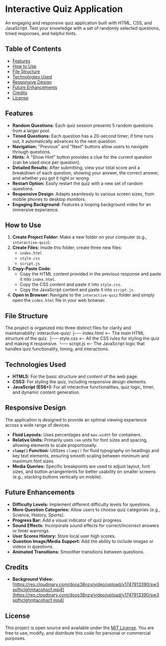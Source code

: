 # Interactive Quiz Application

An engaging and responsive quiz application built with HTML, CSS, and JavaScript. Test your knowledge with a set of randomly selected questions, timed responses, and helpful hints.

## Table of Contents

* [Features](#features)
* [How to Use](#how-to-use)
* [File Structure](#file-structure)
* [Technologies Used](#technologies-used)
* [Responsive Design](#responsive-design)
* [Future Enhancements](#future-enhancements)
* [Credits](#credits)
* [License](#license)

## Features

* **Random Questions:** Each quiz session presents 5 random questions from a larger pool.
* **Timed Questions:** Each question has a 20-second timer; if time runs out, it automatically advances to the next question.
* **Navigation:** "Previous" and "Next" buttons allow users to navigate through questions.
* **Hints:** A "Show Hint" button provides a clue for the current question (can be used once per question).
* **Detailed Results:** After submitting, view your total score and a breakdown of each question, showing your answer, the correct answer, and whether you got it right or wrong.
* **Restart Option:** Easily restart the quiz with a new set of random questions.
* **Responsive Design:** Adapts seamlessly to various screen sizes, from mobile phones to desktop monitors.
* **Engaging Background:** Features a looping background video for an immersive experience.

## How to Use

1.  **Create Project Folder:** Make a new folder on your computer (e.g., `interactive-quiz`).
2.  **Create Files:** Inside this folder, create three new files:
    * `index.html`
    * `style.css`
    * `script.js`
3.  **Copy-Paste Code:**
    * Copy the HTML content provided in the previous response and paste it into `index.html`.
    * Copy the CSS content and paste it into `style.css`.
    * Copy the JavaScript content and paste it into `script.js`.
4.  **Open in Browser:** Navigate to the `interactive-quiz` folder and simply open the `index.html` file in your web browser.

## File Structure

The project is organized into three distinct files for clarity and maintainability:
interactive-quiz/
├── index.html     <-- The main HTML structure of the quiz.
├── style.css      <-- All the CSS rules for styling the quiz and making it responsive.
└── script.js      <-- The JavaScript logic that handles quiz functionality, timing, and interactions.
## Technologies Used

* **HTML5:** For the basic structure and content of the web page.
* **CSS3:** For styling the quiz, including responsive design elements.
* **JavaScript (ES6+):** For all interactive functionalities, quiz logic, timer, and dynamic content generation.

## Responsive Design

The application is designed to provide an optimal viewing experience across a wide range of devices.

* **Fluid Layouts:** Uses percentages and `max-width` for containers.
* **Relative Units:** Primarily uses `rem` units for font sizes and spacing, allowing elements to scale proportionally.
* **`clamp()` Function:** Utilizes `clamp()` for fluid typography on headings and key text elements, ensuring smooth scaling between minimum and maximum font sizes.
* **Media Queries:** Specific breakpoints are used to adjust layout, font sizes, and button arrangements for better usability on smaller screens (e.g., stacking buttons vertically on mobile).

## Future Enhancements

* **Difficulty Levels:** Implement different difficulty levels for questions.
* **More Question Categories:** Allow users to choose quiz categories (e.g., Science, History, Sports).
* **Progress Bar:** Add a visual indicator of quiz progress.
* **Sound Effects:** Incorporate sound effects for correct/incorrect answers or timer warnings.
* **User Scores History:** Store local user high scores.
* **Question Image/Media Support:** Add the ability to include images or videos in questions.
* **Animated Transitions:** Smoother transitions between questions.

## Credits

* **Background Video:** [https://res.cloudinary.com/doos38nzy/video/upload/v1747913390/sw3spfhclghmtacohscf.mp4](https://res.cloudinary.com/doos38nzy/video/upload/v1747913390/sw3spfhclghmtacohscf.mp4)

## License

This project is open source and available under the [MIT License](https://opensource.org/licenses/MIT). You are free to use, modify, and distribute this code for personal or commercial purposes.
